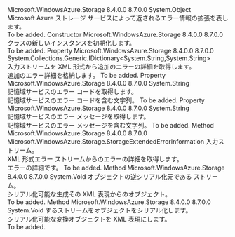 <Type Name="StorageExtendedErrorInformation" FullName="Microsoft.WindowsAzure.Storage.StorageExtendedErrorInformation">
  <TypeSignature Language="C#" Value="public sealed class StorageExtendedErrorInformation" />
  <TypeSignature Language="ILAsm" Value=".class public auto ansi serializable sealed beforefieldinit StorageExtendedErrorInformation extends System.Object" />
  <TypeSignature Language="DocId" Value="T:Microsoft.WindowsAzure.Storage.StorageExtendedErrorInformation" />
  <TypeSignature Language="VB.NET" Value="Public NotInheritable Class StorageExtendedErrorInformation" />
  <TypeSignature Language="F#" Value="type StorageExtendedErrorInformation = class" />
  <AssemblyInfo>
    <AssemblyName>Microsoft.WindowsAzure.Storage</AssemblyName>
    <AssemblyVersion>8.4.0.0</AssemblyVersion>
    <AssemblyVersion>8.7.0.0</AssemblyVersion>
  </AssemblyInfo>
  <Base>
    <BaseTypeName>System.Object</BaseTypeName>
  </Base>
  <Interfaces />
  <Docs>
    <summary>
            Microsoft Azure ストレージ サービスによって返されるエラー情報の拡張を表します。
            </summary>
    <remarks>To be added.</remarks>
  </Docs>
  <Members>
    <Member MemberName=".ctor">
      <MemberSignature Language="C#" Value="public StorageExtendedErrorInformation ();" />
      <MemberSignature Language="ILAsm" Value=".method public hidebysig specialname rtspecialname instance void .ctor() cil managed" />
      <MemberSignature Language="DocId" Value="M:Microsoft.WindowsAzure.Storage.StorageExtendedErrorInformation.#ctor" />
      <MemberSignature Language="VB.NET" Value="Public Sub New ()" />
      <MemberType>Constructor</MemberType>
      <AssemblyInfo>
        <AssemblyName>Microsoft.WindowsAzure.Storage</AssemblyName>
        <AssemblyVersion>8.4.0.0</AssemblyVersion>
        <AssemblyVersion>8.7.0.0</AssemblyVersion>
      </AssemblyInfo>
      <Parameters />
      <Docs>
        <summary>
            <see cref="T:Microsoft.WindowsAzure.Storage.StorageExtendedErrorInformation" /> クラスの新しいインスタンスを初期化します。
            </summary>
        <remarks>To be added.</remarks>
      </Docs>
    </Member>
    <Member MemberName="AdditionalDetails">
      <MemberSignature Language="C#" Value="public System.Collections.Generic.IDictionary&lt;string,string&gt; AdditionalDetails { get; }" />
      <MemberSignature Language="ILAsm" Value=".property instance class System.Collections.Generic.IDictionary`2&lt;string, string&gt; AdditionalDetails" />
      <MemberSignature Language="DocId" Value="P:Microsoft.WindowsAzure.Storage.StorageExtendedErrorInformation.AdditionalDetails" />
      <MemberSignature Language="VB.NET" Value="Public ReadOnly Property AdditionalDetails As IDictionary(Of String, String)" />
      <MemberSignature Language="F#" Value="member this.AdditionalDetails : System.Collections.Generic.IDictionary&lt;string, string&gt;" Usage="Microsoft.WindowsAzure.Storage.StorageExtendedErrorInformation.AdditionalDetails" />
      <MemberType>Property</MemberType>
      <AssemblyInfo>
        <AssemblyName>Microsoft.WindowsAzure.Storage</AssemblyName>
        <AssemblyVersion>8.4.0.0</AssemblyVersion>
        <AssemblyVersion>8.7.0.0</AssemblyVersion>
      </AssemblyInfo>
      <ReturnValue>
        <ReturnType>System.Collections.Generic.IDictionary&lt;System.String,System.String&gt;</ReturnType>
      </ReturnValue>
      <Docs>
        <summary>
            入力ストリームを XML 形式から追加のエラーの詳細を取得します。
            </summary>
        <value><see cref="T:System.Collections.Generic.IDictionary`2" />追加のエラー詳細を格納します。</value>
        <remarks>To be added.</remarks>
      </Docs>
    </Member>
    <Member MemberName="ErrorCode">
      <MemberSignature Language="C#" Value="public string ErrorCode { get; }" />
      <MemberSignature Language="ILAsm" Value=".property instance string ErrorCode" />
      <MemberSignature Language="DocId" Value="P:Microsoft.WindowsAzure.Storage.StorageExtendedErrorInformation.ErrorCode" />
      <MemberSignature Language="VB.NET" Value="Public ReadOnly Property ErrorCode As String" />
      <MemberSignature Language="F#" Value="member this.ErrorCode : string" Usage="Microsoft.WindowsAzure.Storage.StorageExtendedErrorInformation.ErrorCode" />
      <MemberType>Property</MemberType>
      <AssemblyInfo>
        <AssemblyName>Microsoft.WindowsAzure.Storage</AssemblyName>
        <AssemblyVersion>8.4.0.0</AssemblyVersion>
        <AssemblyVersion>8.7.0.0</AssemblyVersion>
      </AssemblyInfo>
      <ReturnValue>
        <ReturnType>System.String</ReturnType>
      </ReturnValue>
      <Docs>
        <summary>
            記憶域サービスのエラー コードを取得します。
            </summary>
        <value>記憶域サービスのエラー コードを含む文字列。</value>
        <remarks>To be added.</remarks>
      </Docs>
    </Member>
    <Member MemberName="ErrorMessage">
      <MemberSignature Language="C#" Value="public string ErrorMessage { get; }" />
      <MemberSignature Language="ILAsm" Value=".property instance string ErrorMessage" />
      <MemberSignature Language="DocId" Value="P:Microsoft.WindowsAzure.Storage.StorageExtendedErrorInformation.ErrorMessage" />
      <MemberSignature Language="VB.NET" Value="Public ReadOnly Property ErrorMessage As String" />
      <MemberSignature Language="F#" Value="member this.ErrorMessage : string" Usage="Microsoft.WindowsAzure.Storage.StorageExtendedErrorInformation.ErrorMessage" />
      <MemberType>Property</MemberType>
      <AssemblyInfo>
        <AssemblyName>Microsoft.WindowsAzure.Storage</AssemblyName>
        <AssemblyVersion>8.4.0.0</AssemblyVersion>
        <AssemblyVersion>8.7.0.0</AssemblyVersion>
      </AssemblyInfo>
      <ReturnValue>
        <ReturnType>System.String</ReturnType>
      </ReturnValue>
      <Docs>
        <summary>
            記憶域サービスのエラー メッセージを取得します。
            </summary>
        <value>記憶域サービスのエラー メッセージを含む文字列。</value>
        <remarks>To be added.</remarks>
      </Docs>
    </Member>
    <Member MemberName="ReadFromStream">
      <MemberSignature Language="C#" Value="public static Microsoft.WindowsAzure.Storage.StorageExtendedErrorInformation ReadFromStream (System.IO.Stream inputStream);" />
      <MemberSignature Language="ILAsm" Value=".method public static hidebysig class Microsoft.WindowsAzure.Storage.StorageExtendedErrorInformation ReadFromStream(class System.IO.Stream inputStream) cil managed" />
      <MemberSignature Language="DocId" Value="M:Microsoft.WindowsAzure.Storage.StorageExtendedErrorInformation.ReadFromStream(System.IO.Stream)" />
      <MemberSignature Language="VB.NET" Value="Public Shared Function ReadFromStream (inputStream As Stream) As StorageExtendedErrorInformation" />
      <MemberSignature Language="F#" Value="static member ReadFromStream : System.IO.Stream -&gt; Microsoft.WindowsAzure.Storage.StorageExtendedErrorInformation" Usage="Microsoft.WindowsAzure.Storage.StorageExtendedErrorInformation.ReadFromStream inputStream" />
      <MemberType>Method</MemberType>
      <AssemblyInfo>
        <AssemblyName>Microsoft.WindowsAzure.Storage</AssemblyName>
        <AssemblyVersion>8.4.0.0</AssemblyVersion>
        <AssemblyVersion>8.7.0.0</AssemblyVersion>
      </AssemblyInfo>
      <ReturnValue>
        <ReturnType>Microsoft.WindowsAzure.Storage.StorageExtendedErrorInformation</ReturnType>
      </ReturnValue>
      <Parameters>
        <Parameter Name="inputStream" Type="System.IO.Stream" />
      </Parameters>
      <Docs>
        <param name="inputStream">入力ストリーム。</param>
        <summary>
            XML 形式エラー ストリームからのエラーの詳細を取得します。
            </summary>
        <returns>エラーの詳細です。</returns>
        <remarks>To be added.</remarks>
      </Docs>
    </Member>
    <Member MemberName="ReadXml">
      <MemberSignature Language="C#" Value="public void ReadXml (System.Xml.XmlReader reader);" />
      <MemberSignature Language="ILAsm" Value=".method public hidebysig instance void ReadXml(class System.Xml.XmlReader reader) cil managed" />
      <MemberSignature Language="DocId" Value="M:Microsoft.WindowsAzure.Storage.StorageExtendedErrorInformation.ReadXml(System.Xml.XmlReader)" />
      <MemberSignature Language="VB.NET" Value="Public Sub ReadXml (reader As XmlReader)" />
      <MemberSignature Language="F#" Value="member this.ReadXml : System.Xml.XmlReader -&gt; unit" Usage="storageExtendedErrorInformation.ReadXml reader" />
      <MemberType>Method</MemberType>
      <AssemblyInfo>
        <AssemblyName>Microsoft.WindowsAzure.Storage</AssemblyName>
        <AssemblyVersion>8.4.0.0</AssemblyVersion>
        <AssemblyVersion>8.7.0.0</AssemblyVersion>
      </AssemblyInfo>
      <ReturnValue>
        <ReturnType>System.Void</ReturnType>
      </ReturnValue>
      <Parameters>
        <Parameter Name="reader" Type="System.Xml.XmlReader" />
      </Parameters>
      <Docs>
        <param name="reader"><see cref="T:System.Xml.XmlReader" /> オブジェクトの逆シリアル化元である <see cref="T:Microsoft.WindowsAzure.Storage.StorageExtendedErrorInformation" /> ストリーム。</param>
        <summary>
            シリアル化可能な生成<see cref="T:Microsoft.WindowsAzure.Storage.StorageExtendedErrorInformation" />その XML 表現からのオブジェクト。
            </summary>
        <remarks>To be added.</remarks>
      </Docs>
    </Member>
    <Member MemberName="WriteXml">
      <MemberSignature Language="C#" Value="public void WriteXml (System.Xml.XmlWriter writer);" />
      <MemberSignature Language="ILAsm" Value=".method public hidebysig instance void WriteXml(class System.Xml.XmlWriter writer) cil managed" />
      <MemberSignature Language="DocId" Value="M:Microsoft.WindowsAzure.Storage.StorageExtendedErrorInformation.WriteXml(System.Xml.XmlWriter)" />
      <MemberSignature Language="VB.NET" Value="Public Sub WriteXml (writer As XmlWriter)" />
      <MemberSignature Language="F#" Value="member this.WriteXml : System.Xml.XmlWriter -&gt; unit" Usage="storageExtendedErrorInformation.WriteXml writer" />
      <MemberType>Method</MemberType>
      <AssemblyInfo>
        <AssemblyName>Microsoft.WindowsAzure.Storage</AssemblyName>
        <AssemblyVersion>8.4.0.0</AssemblyVersion>
        <AssemblyVersion>8.7.0.0</AssemblyVersion>
      </AssemblyInfo>
      <ReturnValue>
        <ReturnType>System.Void</ReturnType>
      </ReturnValue>
      <Parameters>
        <Parameter Name="writer" Type="System.Xml.XmlWriter" />
      </Parameters>
      <Docs>
        <param name="writer"><see cref="T:System.Xml.XmlWriter" />するストリームを<see cref="T:Microsoft.WindowsAzure.Storage.StorageExtendedErrorInformation" />オブジェクトをシリアル化します。</param>
        <summary>
            シリアル化可能な変換<see cref="T:Microsoft.WindowsAzure.Storage.StorageExtendedErrorInformation" />オブジェクトを XML 表現にします。
            </summary>
        <remarks>To be added.</remarks>
      </Docs>
    </Member>
  </Members>
</Type>